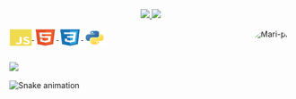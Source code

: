 <div align="center">
  <a href="https://github.com/mgiannico">
  <img width="42%" src="https://github-readme-stats.vercel.app/api?username=mgiannico&show_icons=true&theme=dark&include_all_commits=true&count_private=true"/>
  <img width="50%" src="https://github-readme-stats.vercel.app/api/top-langs/?username=mgiannico&layout=compact&langs_count=7&theme=dark"/>
</div>
<div style="display: inline_block"><br>
  <img align="center" alt="Mari-Js" height="30" width="40" src="https://raw.githubusercontent.com/devicons/devicon/master/icons/javascript/javascript-plain.svg">
  <img align="center" alt="Mari-HTML" height="30" width="40" src="https://raw.githubusercontent.com/devicons/devicon/master/icons/html5/html5-original.svg">
  <img align="center" alt="Mari-CSS" height="30" width="40" src="https://raw.githubusercontent.com/devicons/devicon/master/icons/css3/css3-original.svg">
  <img align="center" alt="Mari-Python" height="30" width="40" src="https://raw.githubusercontent.com/devicons/devicon/master/icons/python/python-original.svg">
  <img align="right" alt="Mari-pic" height="150" style="border-radius:50px;" src="https://cdn.picrew.me/shareImg/org/202211/338224_hFYkB8oX.png">
</div>
  
  ##
 
<div> 
  <a href="https://www.instagram.com/m.giannico" target="_blank"><img src="https://img.shields.io/badge/-Instagram-%23E4405F?style=for-the-badge&logo=instagram&logoColor=white" target="_blank"></a>
 
  ![Snake animation](https://github.com/mgiannico/mgiannico/blob/output/github-contribution-grid-snake.svg)
 
</div>
